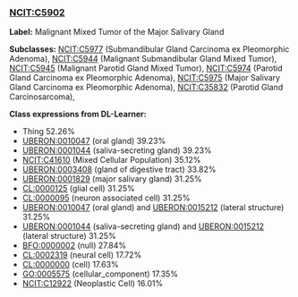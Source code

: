 
### [NCIT:C5902](http://purl.obolibrary.org/obo/NCIT_C5902)
**Label:** Malignant Mixed Tumor of the Major Salivary Gland

**Subclasses:** [NCIT:C5977](http://purl.obolibrary.org/obo/NCIT_C5977) (Submandibular Gland Carcinoma ex Pleomorphic Adenoma), [NCIT:C5944](http://purl.obolibrary.org/obo/NCIT_C5944) (Malignant Submandibular Gland Mixed Tumor), [NCIT:C5945](http://purl.obolibrary.org/obo/NCIT_C5945) (Malignant Parotid Gland Mixed Tumor), [NCIT:C5974](http://purl.obolibrary.org/obo/NCIT_C5974) (Parotid Gland Carcinoma ex Pleomorphic Adenoma), [NCIT:C5975](http://purl.obolibrary.org/obo/NCIT_C5975) (Major Salivary Gland Carcinoma ex Pleomorphic Adenoma), [NCIT:C35832](http://purl.obolibrary.org/obo/NCIT_C35832) (Parotid Gland Carcinosarcoma), 

**Class expressions from DL-Learner:**

- Thing 52.26%
- [UBERON:0010047](http://purl.obolibrary.org/obo/UBERON_0010047) (oral gland) 39.23%
- [UBERON:0001044](http://purl.obolibrary.org/obo/UBERON_0001044) (saliva-secreting gland) 39.23%
- [NCIT:C41610](http://purl.obolibrary.org/obo/NCIT_C41610) (Mixed Cellular Population) 35.12%
- [UBERON:0003408](http://purl.obolibrary.org/obo/UBERON_0003408) (gland of digestive tract) 33.82%
- [UBERON:0001829](http://purl.obolibrary.org/obo/UBERON_0001829) (major salivary gland) 31.25%
- [CL:0000125](http://purl.obolibrary.org/obo/CL_0000125) (glial cell) 31.25%
- [CL:0000095](http://purl.obolibrary.org/obo/CL_0000095) (neuron associated cell) 31.25%
- [UBERON:0010047](http://purl.obolibrary.org/obo/UBERON_0010047) (oral gland) and [UBERON:0015212](http://purl.obolibrary.org/obo/UBERON_0015212) (lateral structure) 31.25%
- [UBERON:0001044](http://purl.obolibrary.org/obo/UBERON_0001044) (saliva-secreting gland) and [UBERON:0015212](http://purl.obolibrary.org/obo/UBERON_0015212) (lateral structure) 31.25%
- [BFO:0000002](http://purl.obolibrary.org/obo/BFO_0000002) (null) 27.84%
- [CL:0002319](http://purl.obolibrary.org/obo/CL_0002319) (neural cell) 17.72%
- [CL:0000000](http://purl.obolibrary.org/obo/CL_0000000) (cell) 17.63%
- [GO:0005575](http://purl.obolibrary.org/obo/GO_0005575) (cellular_component) 17.35%
- [NCIT:C12922](http://purl.obolibrary.org/obo/NCIT_C12922) (Neoplastic Cell) 16.01%


